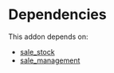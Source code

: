 # Dependencies

This addon depends on:

- [sale_stock](https://github.com/bringout/oca-ocb-sale/tree/de00eb97dbc73b96112477e8671cd8ab774267d5/odoo-bringout-oca-ocb-sale_stock)
- [sale_management](https://github.com/bringout/oca-ocb-sale/tree/de00eb97dbc73b96112477e8671cd8ab774267d5/odoo-bringout-oca-ocb-sale_management)
